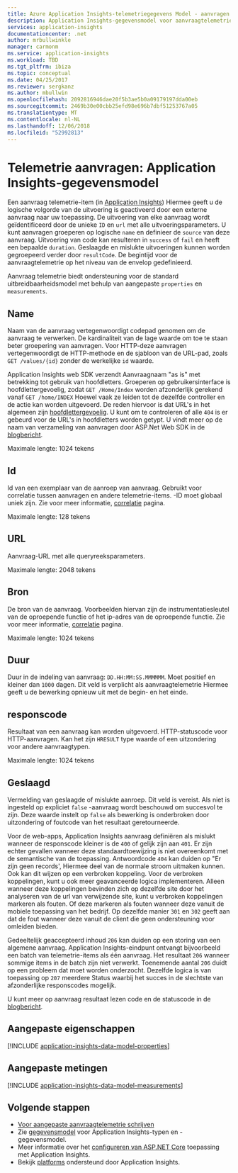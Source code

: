 ```yaml
---
title: Azure Application Insights-telemetriegegevens Model - aanvragen van telemetrie | Microsoft Docs
description: Application Insights-gegevensmodel voor aanvraagtelemetrie
services: application-insights
documentationcenter: .net
author: mrbullwinkle
manager: carmonm
ms.service: application-insights
ms.workload: TBD
ms.tgt_pltfrm: ibiza
ms.topic: conceptual
ms.date: 04/25/2017
ms.reviewer: sergkanz
ms.author: mbullwin
ms.openlocfilehash: 2092816946dae20f5b3ae5b0a09179197dda00eb
ms.sourcegitcommit: 2469b30e00cbb25efd98e696b7dbf51253767a05
ms.translationtype: MT
ms.contentlocale: nl-NL
ms.lasthandoff: 12/06/2018
ms.locfileid: "52992813"
---
```

# <a name="request-telemetry-application-insights-data-model"></a>Telemetrie aanvragen: Application Insights-gegevensmodel

Een aanvraag telemetrie-item (in [Application Insights](app-insights-overview.md)) Hiermee geeft u de logische volgorde van de uitvoering is geactiveerd door een externe aanvraag naar uw toepassing. De uitvoering van elke aanvraag wordt geïdentificeerd door de unieke `ID` en `url` met alle uitvoeringsparameters. U kunt aanvragen groeperen op logische `name` en definieer de `source` van deze aanvraag. Uitvoering van code kan resulteren in `success` of `fail` en heeft een bepaalde `duration`. Geslaagde en mislukte uitvoeringen kunnen worden gegroepeerd verder door `resultCode`. De begintijd voor de aanvraagtelemetrie op het niveau van de envelop gedefinieerd.

Aanvraag telemetrie biedt ondersteuning voor de standard uitbreidbaarheidsmodel met behulp van aangepaste `properties` en `measurements`.

## <a name="name"></a>Name

Naam van de aanvraag vertegenwoordigt codepad genomen om de aanvraag te verwerken. De kardinaliteit van de lage waarde om toe te staan beter groepering van aanvragen. Voor HTTP-deze aanvragen vertegenwoordigt de HTTP-methode en de sjabloon van de URL-pad, zoals `GET /values/{id}` zonder de werkelijke `id` waarde.

Application Insights web SDK verzendt Aanvraagnaam "as is" met betrekking tot gebruik van hoofdletters. Groeperen op gebruikersinterface is hoofdlettergevoelig, zodat `GET /Home/Index` worden afzonderlijk gerekend vanaf `GET /home/INDEX` Hoewel vaak ze leiden tot de dezelfde controller en de actie kan worden uitgevoerd. De reden hiervoor is dat URL's in het algemeen zijn [hoofdlettergevoelig](https://www.w3.org/TR/WD-html40-970708/htmlweb.html). U kunt om te controleren of alle `404` is er gebeurd voor de URL's in hoofdletters worden getypt. U vindt meer op de naam van verzameling van aanvragen door ASP.Net Web SDK in de [blogbericht](https://apmtips.com/blog/2015/02/23/request-name-and-url/).

Maximale lengte: 1024 tekens

## <a name="id"></a>Id

Id van een exemplaar van de aanroep van aanvraag. Gebruikt voor correlatie tussen aanvragen en andere telemetrie-items. -ID moet globaal uniek zijn. Zie voor meer informatie, [correlatie](application-insights-correlation.md) pagina.

Maximale lengte: 128 tekens

## <a name="url"></a>URL

Aanvraag-URL met alle queryreeksparameters.

Maximale lengte: 2048 tekens

## <a name="source"></a>Bron

De bron van de aanvraag. Voorbeelden hiervan zijn de instrumentatiesleutel van de oproepende functie of het ip-adres van de oproepende functie. Zie voor meer informatie, [correlatie](application-insights-correlation.md) pagina.

Maximale lengte: 1024 tekens

## <a name="duration"></a>Duur

Duur in de indeling van aanvraag: `DD.HH:MM:SS.MMMMMM`. Moet positief en kleiner dan `1000` dagen. Dit veld is verplicht als aanvraagtelemetrie Hiermee geeft u de bewerking opnieuw uit met de begin- en het einde.

## <a name="response-code"></a>responscode

Resultaat van een aanvraag kan worden uitgevoerd. HTTP-statuscode voor HTTP-aanvragen. Kan het zijn `HRESULT` type waarde of een uitzondering voor andere aanvraagtypen.

Maximale lengte: 1024 tekens

## <a name="success"></a>Geslaagd

Vermelding van geslaagde of mislukte aanroep. Dit veld is vereist. Als niet is ingesteld op expliciet `false` -aanvraag wordt beschouwd om succesvol te zijn. Deze waarde instelt op `false` als bewerking is onderbroken door uitzondering of foutcode van het resultaat geretourneerde.

Voor de web-apps, Application Insights aanvraag definiëren als mislukt wanneer de responscode kleiner is de `400` of gelijk zijn aan `401`. Er zijn echter gevallen wanneer deze standaardtoewijzing is niet overeenkomt met de semantische van de toepassing. Antwoordcode `404` kan duiden op "Er zijn geen records', Hiermee deel van de normale stroom uitmaken kunnen. Ook kan dit wijzen op een verbroken koppeling. Voor de verbroken koppelingen, kunt u ook meer geavanceerde logica implementeren. Alleen wanneer deze koppelingen bevinden zich op dezelfde site door het analyseren van de url van verwijzende site, kunt u verbroken koppelingen markeren als fouten. Of deze markeren als fouten wanneer deze vanuit de mobiele toepassing van het bedrijf. Op dezelfde manier `301` en `302` geeft aan dat de fout wanneer deze vanuit de client die geen ondersteuning voor omleiden bieden.

Gedeeltelijk geaccepteerd inhoud `206` kan duiden op een storing van een algemene aanvraag. Application Insights-eindpunt ontvangt bijvoorbeeld een batch van telemetrie-items als één aanvraag. Het resultaat `206` wanneer sommige items in de batch zijn niet verwerkt. Toenemende aantal `206` duidt op een probleem dat moet worden onderzocht. Dezelfde logica is van toepassing op `207` meerdere Status waarbij het succes in de slechtste van afzonderlijke responscodes mogelijk.

U kunt meer op aanvraag resultaat lezen code en de statuscode in de [blogbericht](https://apmtips.com/blog/2016/12/03/request-success-and-response-code/).

## <a name="custom-properties"></a>Aangepaste eigenschappen

[!INCLUDE [application-insights-data-model-properties](../../includes/application-insights-data-model-properties.md)]

## <a name="custom-measurements"></a>Aangepaste metingen

[!INCLUDE [application-insights-data-model-measurements](../../includes/application-insights-data-model-measurements.md)]

## <a name="next-steps"></a>Volgende stappen

- [Voor aangepaste aanvraagtelemetrie schrijven](app-insights-api-custom-events-metrics.md#trackrequest)
- Zie [gegevensmodel](application-insights-data-model.md) voor Application Insights-typen en -gegevensmodel.
- Meer informatie over het [configureren van ASP.NET Core](app-insights-asp-net.md) toepassing met Application Insights.
- Bekijk [platforms](app-insights-platforms.md) ondersteund door Application Insights.
